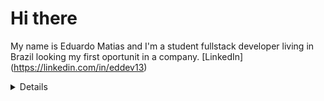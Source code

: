 # Hi there 
My name is Eduardo Matias and I'm a student fullstack developer living in Brazil looking my first oportunit in a company.
[LinkedIn] (https://linkedin.com/in/eddev13)

<details>
  <sumary> <b>Things to know about me</b> </sumary>  
  <br>
  This is going to be hidden
<details>
